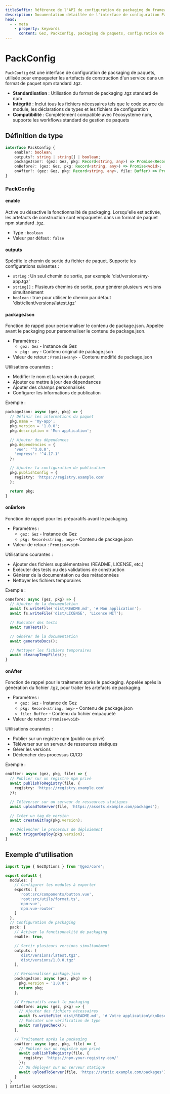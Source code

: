 ```yaml
---
titleSuffix: Référence de l'API de configuration de packaging du framework Gez
description: Documentation détaillée de l'interface de configuration PackConfig du framework Gez, incluant les règles de packaging des paquets, la configuration de sortie et les hooks de cycle de vie, pour aider les développeurs à mettre en œuvre des processus de construction standardisés.
head:
  - - meta
    - property: keywords
      content: Gez, PackConfig, packaging de paquets, configuration de build, hooks de cycle de vie, configuration de packaging, framework d'application Web
---
```


# PackConfig

`PackConfig` est une interface de configuration de packaging de paquets, utilisée pour empaqueter les artefacts de construction d'un service dans un format de paquet npm standard .tgz.

- **Standardisation** : Utilisation du format de packaging .tgz standard de npm
- **Intégrité** : Inclut tous les fichiers nécessaires tels que le code source du module, les déclarations de types et les fichiers de configuration
- **Compatibilité** : Complètement compatible avec l'écosystème npm, supporte les workflows standard de gestion de paquets

## Définition de type

```ts
interface PackConfig {
    enable?: boolean;
    outputs?: string | string[] | boolean;
    packageJson?: (gez: Gez, pkg: Record<string, any>) => Promise<Record<string, any>>;
    onBefore?: (gez: Gez, pkg: Record<string, any>) => Promise<void>;
    onAfter?: (gez: Gez, pkg: Record<string, any>, file: Buffer) => Promise<void>;
}
```

### PackConfig

#### enable

Active ou désactive la fonctionnalité de packaging. Lorsqu'elle est activée, les artefacts de construction sont empaquetés dans un format de paquet npm standard .tgz.

- Type : `boolean`
- Valeur par défaut : `false`

#### outputs

Spécifie le chemin de sortie du fichier de paquet. Supporte les configurations suivantes :
- `string` : Un seul chemin de sortie, par exemple 'dist/versions/my-app.tgz'
- `string[]` : Plusieurs chemins de sortie, pour générer plusieurs versions simultanément
- `boolean` : true pour utiliser le chemin par défaut 'dist/client/versions/latest.tgz'

#### packageJson

Fonction de rappel pour personnaliser le contenu de package.json. Appelée avant le packaging pour personnaliser le contenu de package.json.

- Paramètres :
  - `gez: Gez` - Instance de Gez
  - `pkg: any` - Contenu original de package.json
- Valeur de retour : `Promise<any>` - Contenu modifié de package.json

Utilisations courantes :
- Modifier le nom et la version du paquet
- Ajouter ou mettre à jour des dépendances
- Ajouter des champs personnalisés
- Configurer les informations de publication

Exemple :
```ts
packageJson: async (gez, pkg) => {
  // Définir les informations du paquet
  pkg.name = 'my-app';
  pkg.version = '1.0.0';
  pkg.description = 'Mon application';

  // Ajouter des dépendances
  pkg.dependencies = {
    'vue': '^3.0.0',
    'express': '^4.17.1'
  };

  // Ajouter la configuration de publication
  pkg.publishConfig = {
    registry: 'https://registry.example.com'
  };

  return pkg;
}
```

#### onBefore

Fonction de rappel pour les préparatifs avant le packaging.

- Paramètres :
  - `gez: Gez` - Instance de Gez
  - `pkg: Record<string, any>` - Contenu de package.json
- Valeur de retour : `Promise<void>`

Utilisations courantes :
- Ajouter des fichiers supplémentaires (README, LICENSE, etc.)
- Exécuter des tests ou des validations de construction
- Générer de la documentation ou des métadonnées
- Nettoyer les fichiers temporaires

Exemple :
```ts
onBefore: async (gez, pkg) => {
  // Ajouter de la documentation
  await fs.writeFile('dist/README.md', '# Mon application');
  await fs.writeFile('dist/LICENSE', 'Licence MIT');

  // Exécuter des tests
  await runTests();

  // Générer de la documentation
  await generateDocs();

  // Nettoyer les fichiers temporaires
  await cleanupTempFiles();
}
```

#### onAfter

Fonction de rappel pour le traitement après le packaging. Appelée après la génération du fichier .tgz, pour traiter les artefacts de packaging.

- Paramètres :
  - `gez: Gez` - Instance de Gez
  - `pkg: Record<string, any>` - Contenu de package.json
  - `file: Buffer` - Contenu du fichier empaqueté
- Valeur de retour : `Promise<void>`

Utilisations courantes :
- Publier sur un registre npm (public ou privé)
- Téléverser sur un serveur de ressources statiques
- Gérer les versions
- Déclencher des processus CI/CD

Exemple :
```ts
onAfter: async (gez, pkg, file) => {
  // Publier sur un registre npm privé
  await publishToRegistry(file, {
    registry: 'https://registry.example.com'
  });

  // Téléverser sur un serveur de ressources statiques
  await uploadToServer(file, 'https://assets.example.com/packages');

  // Créer un tag de version
  await createGitTag(pkg.version);

  // Déclencher le processus de déploiement
  await triggerDeploy(pkg.version);
}
```

## Exemple d'utilisation

```ts title="entry.node.ts"
import type { GezOptions } from '@gez/core';

export default {
  modules: {
    // Configurer les modules à exporter
    exports: [
      'root:src/components/button.vue',
      'root:src/utils/format.ts',
      'npm:vue',
      'npm:vue-router'
    ]
  },
  // Configuration de packaging
  pack: {
    // Activer la fonctionnalité de packaging
    enable: true,

    // Sortir plusieurs versions simultanément
    outputs: [
      'dist/versions/latest.tgz',
      'dist/versions/1.0.0.tgz'
    ],

    // Personnaliser package.json
    packageJson: async (gez, pkg) => {
      pkg.version = '1.0.0';
      return pkg;
    },

    // Préparatifs avant le packaging
    onBefore: async (gez, pkg) => {
      // Ajouter des fichiers nécessaires
      await fs.writeFile('dist/README.md', '# Votre application\n\nDescription des modules exportés...');
      // Exécuter une vérification de type
      await runTypeCheck();
    },

    // Traitement après le packaging
    onAfter: async (gez, pkg, file) => {
      // Publier sur un registre npm privé
      await publishToRegistry(file, {
        registry: 'https://npm.your-registry.com/'
      });
      // Ou déployer sur un serveur statique
      await uploadToServer(file, 'https://static.example.com/packages');
    }
  }
} satisfies GezOptions;
```